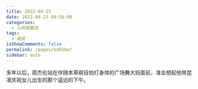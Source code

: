 ```yaml
---
title: 2022-04-23
date: 2022-04-23 09:56:00
categories: 
  - 人间观察员
tags: 
  - 说说
isShowComments: false
permalink: /pages/ed01be/
sidebar: auto
---
```


多年以后，周杰伦站在伴随本草纲目拍打身体的广场舞大妈面前，准会想起他带昆凌庆祝女儿出生的那个遥远的下午。 ​​​
